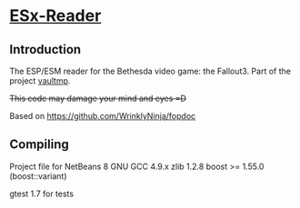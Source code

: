 [ESx-Reader][github]
====================

Introduction
------------

The ESP/ESM reader for the Bethesda video game: the Fallout3. Part of the project
[vaultmp][vmp].

~~This code may damage your mind and eyes =D~~

Based on https://github.com/WrinklyNinja/fopdoc

Compiling
---------

Project file for NetBeans 8
GNU GCC 4.9.x
zlib 1.2.8
boost >= 1.55.0 (boost::variant)

gtest 1.7 for tests


[github]: <http://github.com/koncord/esx-reader>
[vmp]: <http://github.com/foxtacles/vaultmp>
